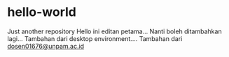 # hello-world
Just another repository
Hello ini editan petama...
Nanti boleh ditambahkan lagi...
Tambahan dari desktop environment....
Tambahan dari dosen01676@unpam.ac.id
